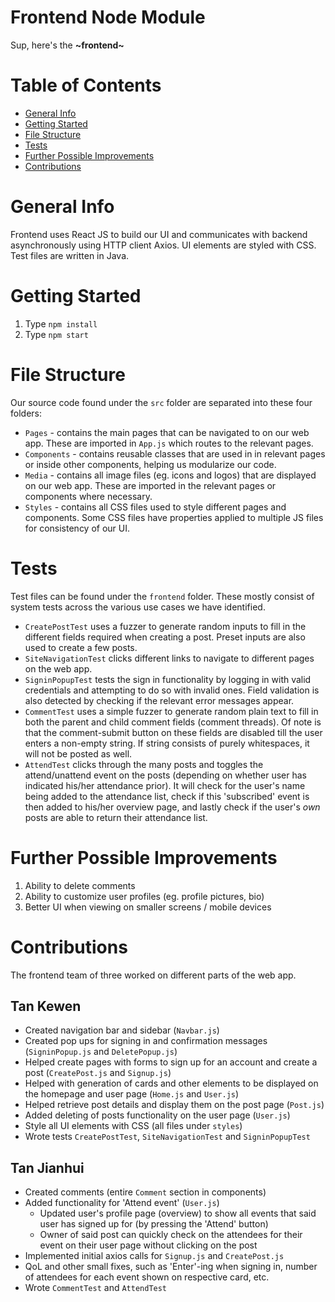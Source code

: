 # Frontend Node Module

Sup, here's the **~frontend~**

# Table of Contents

- [General Info](#General-Info)
- [Getting Started](#Getting-Started)
- [File Structure](#File-Structure)
- [Tests](#Tests)
- [Further Possible Improvements ](#Further-Possible-Improvements)
- [Contributions](#Contributions)

# General Info

Frontend uses React JS to build our UI and communicates with backend asynchronously using HTTP client Axios. UI elements are styled with CSS. Test files are written in Java.

# Getting Started

1. Type `npm install`
2. Type `npm start`

# File Structure

Our source code found under the `src` folder are separated into these four folders:

- `Pages` - contains the main pages that can be navigated to on our web app. These are imported in `App.js` which routes to the relevant pages.
- `Components` - contains reusable classes that are used in in relevant pages or inside other components, helping us modularize our code.
- `Media` - contains all image files (eg. icons and logos) that are displayed on our web app. These are imported in the relevant pages or components where necessary.
- `Styles` - contains all CSS files used to style different pages and components. Some CSS files have properties applied to multiple JS files for consistency of our UI.

# Tests

Test files can be found under the `frontend` folder. These mostly consist of system tests across the various use cases we have identified.

- `CreatePostTest` uses a fuzzer to generate random inputs to fill in the different fields required when creating a post. Preset inputs are also used to create a few posts.
- `SiteNavigationTest` clicks different links to navigate to different pages on the web app.
- `SigninPopupTest` tests the sign in functionality by logging in with valid credentials and attempting to do so with invalid ones. Field validation is also detected by checking if the relevant error messages appear.
- `CommentTest` uses a simple fuzzer to generate random plain text to fill in both the parent and child comment fields (comment threads). Of note is that the comment-submit button on these fields are disabled till the user enters a non-empty string. If string consists of purely whitespaces, it will not be posted as well.
- `AttendTest` clicks through the many posts and toggles the attend/unattend event on the posts (depending on whether user has indicated his/her attendance prior). It will check for the user's name being added to the attendance list, check if this 'subscribed' event is then added to his/her overview page, and lastly check if the user's _own_ posts are able to return their attendance list.

# Further Possible Improvements

1. Ability to delete comments
2. Ability to customize user profiles (eg. profile pictures, bio)
3. Better UI when viewing on smaller screens / mobile devices

# Contributions

The frontend team of three worked on different parts of the web app.

## Tan Kewen

- Created navigation bar and sidebar (`Navbar.js`)
- Created pop ups for signing in and confirmation messages (`SigninPopup.js` and `DeletePopup.js`)
- Helped create pages with forms to sign up for an account and create a post (`CreatePost.js` and `Signup.js`)
- Helped with generation of cards and other elements to be displayed on the homepage and user page (`Home.js` and `User.js`)
- Helped retrieve post details and display them on the post page (`Post.js`)
- Added deleting of posts functionality on the user page (`User.js`)
- Style all UI elements with CSS (all files under `styles`)
- Wrote tests `CreatePostTest`, `SiteNavigationTest` and `SigninPopupTest`

## Tan Jianhui

- Created comments (entire `Comment` section in components)
- Added functionality for 'Attend event' (`User.js`)
  - Updated user's profile page (overview) to show all events that said user has signed up for (by pressing the 'Attend' button)
  - Owner of said post can quickly check on the attendees for their event on their user page without clicking on the post
- Implemented initial axios calls for `Signup.js` and `CreatePost.js`
- QoL and other small fixes, such as 'Enter'-ing when signing in, number of attendees for each event shown on respective card, etc.
- Wrote `CommentTest` and `AttendTest`
